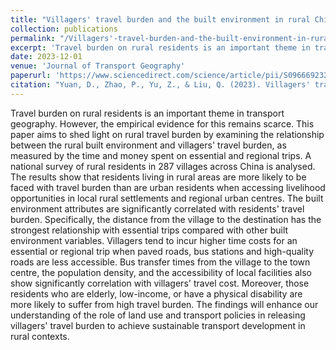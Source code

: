 ```yaml
---
title: "Villagers' travel burden and the built environment in rural China: Evidence from a national level survey"
collection: publications
permalink: "/Villagers'-travel-burden-and-the-built-environment-in-rural-China:-Evidence-from-a-national-level-survey"
excerpt: 'Travel burden on rural residents is an important theme in transport geography. However,..'
date: 2023-12-01
venue: 'Journal of Transport Geography'
paperurl: 'https://www.sciencedirect.com/science/article/pii/S0966692323001898'
citation: "Yuan, D., Zhao, P., Yu, Z., & Liu, Q. (2023). Villagers' travel burden and the built environment in rural China: Evidence from a national level survey. Journal of transport geography, 113, 103717. "
---
```


Travel burden on rural residents is an important theme in transport geography. However, the empirical evidence for this remains scarce. This paper aims to shed light on rural travel burden by examining the relationship between the rural built environment and villagers' travel burden, as measured by the time and money spent on essential and regional trips. A national survey of rural residents in 287 villages across China is analysed. The results show that residents living in rural areas are more likely to be faced with travel burden than are urban residents when accessing livelihood opportunities in local rural settlements and regional urban centres. The built environment attributes are significantly correlated with residents' travel burden. Specifically, the distance from the village to the destination has the strongest relationship with essential trips compared with other built environment variables. Villagers tend to incur higher time costs for an essential or regional trip when paved roads, bus stations and high-quality roads are less accessible. Bus transfer times from the village to the town centre, the population density, and the accessibility of local facilities also show significantly correlation with villagers' travel cost. Moreover, those residents who are elderly, low-income, or have a physical disability are more likely to suffer from high travel burden. The findings will enhance our understanding of the role of land use and transport policies in releasing villagers' travel burden to achieve sustainable transport development in rural contexts.
